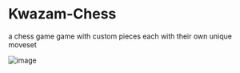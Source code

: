 # Kwazam-Chess
 a chess game game with custom pieces each with their own unique moveset

![image](https://github.com/user-attachments/assets/fc11ac3e-6759-4b46-a04e-343b43ef2e5d)
